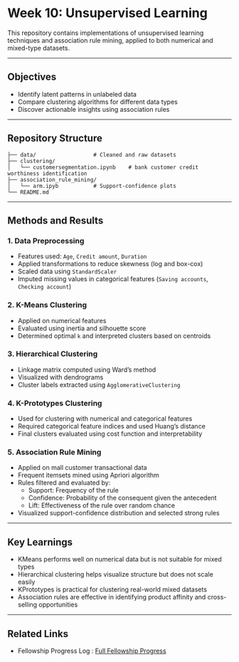 
# Week 10: Unsupervised Learning 

This repository contains implementations of unsupervised learning techniques and association rule mining, applied to both numerical and mixed-type datasets.

---

## Objectives

- Identify latent patterns in unlabeled data
- Compare clustering algorithms for different data types
- Discover actionable insights using association rules

---

## Repository Structure

```
├── data/                  # Cleaned and raw datasets
├── clustering/
│   └── customersegmentation.ipynb    # bank customer credit worthiness identification
├── association_rule_mining/
│   └── arm.ipyb           # Support-confidence plots
└── README.md
```

---

## Methods and Results

### 1. Data Preprocessing
- Features used: `Age`, `Credit amount`, `Duration`
- Applied transformations to reduce skewness (log and box-cox)
- Scaled data using `StandardScaler`
- Imputed missing values in categorical features (`Saving accounts`, `Checking account`)

### 2. K-Means Clustering
- Applied on numerical features
- Evaluated using inertia and silhouette score
- Determined optimal `k` and interpreted clusters based on centroids

### 3. Hierarchical Clustering
- Linkage matrix computed using Ward’s method
- Visualized with dendrograms
- Cluster labels extracted using `AgglomerativeClustering`

### 4. K-Prototypes Clustering
- Used for clustering with numerical and categorical features
- Required categorical feature indices and used Huang’s distance
- Final clusters evaluated using cost function and interpretability

### 5. Association Rule Mining
- Applied on mall customer transactional data
- Frequent itemsets mined using Apriori algorithm
- Rules filtered and evaluated by:
  - Support: Frequency of the rule
  - Confidence: Probability of the consequent given the antecedent
  - Lift: Effectiveness of the rule over random chance
- Visualized support-confidence distribution and selected strong rules

---

## Key Learnings

- KMeans performs well on numerical data but is not suitable for mixed types
- Hierarchical clustering helps visualize structure but does not scale easily
- KPrototypes is practical for clustering real-world mixed datasets
- Association rules are effective in identifying product affinity and cross-selling opportunities

---

## Related Links

- Fellowship Progress Log : [Full Fellowship Progress](https://github.com/KushalRegmi61/AI_Fellowship_FuseMachines)


